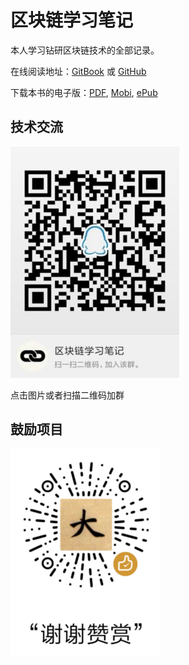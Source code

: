 # 区块链学习笔记

本人学习钻研区块链技术的全部记录。

在线阅读地址：[GitBook](https://www.gitbook.com/read/book/aquayi/blockchain-study-notes) 或 [GitHub](https://github.com/aQuaYi/Blockchain-Study-Notes/blob/master/SUMMARY.md)

下载本书的电子版：[PDF](https://www.gitbook.com/download/pdf/book/aquayi/blockchain-study-notes), [Mobi](https://www.gitbook.com/download/mobi/book/aquayi/blockchain-study-notes), [ePub](https://www.gitbook.com/download/epub/book/aquayi/blockchain-study-notes)

## 技术交流

[![QQ](Qun.jpg)](https://jq.qq.com/?_wv=1027&k=58UH3Ao)

点击图片或者扫描二维码加群

## 鼓励项目

![Zan](Shang.png)

